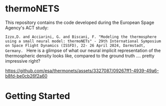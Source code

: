 

# thermoNETS
This repository contains the code developed during the European Spage Agency's ACT study:

```Izzo,D. and Acciarini, G. and Biscani, F. "Modeling the thermosphere using a small neural model: thermoNETs" - 29th International Symposium on Space Flight Dynamics (ISSFD), 22- 26 April 2024, Darmstadt, Germany. ```
Here is a glimpse of what our neural implicit representation of the thermospheric density looks like, compared to the ground truth .... pretty impressive right?

https://github.com/esa/thermonets/assets/3327087/09267ff1-4939-49a6-b8fd-be0cb26f2a60

# Getting Started


